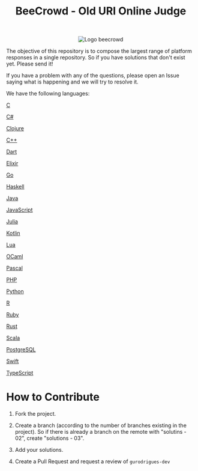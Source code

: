 <h1 align="center">BeeCrowd - Old URI Online Judge</h1>

<br />

<p align="center">
  <img src="https://camo.githubusercontent.com/bbe5847ffb3150a8e350f3d0ee1ca19720a09fc7caf188e44ea2bff31336bf30/68747470733a2f2f7777772e62656563726f77642e636f6d2e62722f686f6d652f77702d636f6e74656e742f75706c6f6164732f323032312f30382f62656563726f77645f5f726f786f566572742d333030783234312e706e67" alt="Logo beecrowd" />

The objective of this repository is to compose the largest range of platform responses in a single repository. So if you have solutions that don't exist yet. Please send it!

If you have a problem with any of the questions, please open an Issue saying what is happening and we will try to resolve it.

We have the following languages:

[C](https://github.com/gurodrigues-dev/bee-crowd/tree/master/c)

[C#](https://github.com/gurodrigues-dev/bee-crowd/tree/master/c%23)

[Clojure](https://github.com/gurodrigues-dev/bee-crowd/tree/master/clojure)

[C++](https://github.com/gurodrigues-dev/bee-crowd/tree/master/cpp)

[Dart](https://github.com/gurodrigues-dev/bee-crowd/tree/master/dart)

[Elixir](https://github.com/gurodrigues-dev/bee-crowd/tree/master/elixir)

[Go](https://github.com/gurodrigues-dev/bee-crowd/tree/master/go)

[Haskell](https://github.com/gurodrigues-dev/bee-crowd/tree/master/haskell)

[Java](https://github.com/gurodrigues-dev/bee-crowd/tree/master/java)

[JavaScript](https://github.com/gurodrigues-dev/bee-crowd/tree/master/javascript)

[Julia](https://github.com/gurodrigues-dev/bee-crowd/tree/master/julia)

[Kotlin](https://github.com/gurodrigues-dev/bee-crowd/tree/master/kotlin)

[Lua](https://github.com/gurodrigues-dev/bee-crowd/tree/master/lua)

[OCaml](https://github.com/gurodrigues-dev/bee-crowd/tree/master/ocaml)

[Pascal](https://github.com/gurodrigues-dev/bee-crowd/tree/master/pascal)

[PHP](https://github.com/gurodrigues-dev/bee-crowd/tree/master/php)

[Python](https://github.com/gurodrigues-dev/bee-crowd/tree/master/python)

[R](https://github.com/gurodrigues-dev/bee-crowd/tree/master/r)

[Ruby](https://github.com/gurodrigues-dev/bee-crowd/tree/master/ruby)

[Rust](https://github.com/gurodrigues-dev/bee-crowd/tree/master/rust)

[Scala](https://github.com/gurodrigues-dev/bee-crowd/tree/master/scala)

[PostgreSQL](https://github.com/gurodrigues-dev/bee-crowd/tree/master/sql)

[Swift](https://github.com/gurodrigues-dev/bee-crowd/tree/master/swift)

[TypeScript](https://github.com/gurodrigues-dev/bee-crowd/tree/master/typescript)

# How to Contribute

1. Fork the project.

2. Create a branch (according to the number of branches existing in the project). So if there is already a branch on the remote with "solutins - 02", create "solutions - 03".

3. Add your solutions.

4. Create a Pull Request and request a review of `gurodrigues-dev`

